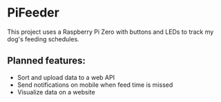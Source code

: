# PiFeeder
This project uses a Raspberry Pi Zero with buttons and LEDs to track my dog's feeding schedules.

## Planned features:
- Sort and upload data to a web API
- Send notifications on mobile when feed time is missed
- Visualize data on a website
